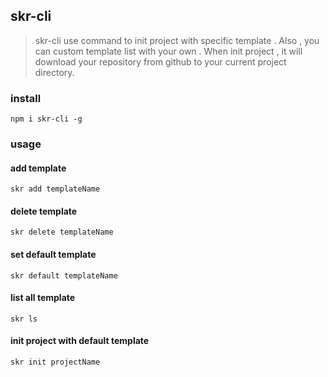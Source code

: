 ## skr-cli
> skr-cli use command to init project with specific template . Also , you can custom template list with your own . When init project , it will download your repository from github to your current project directory.

### install
`npm i skr-cli -g`

### usage

#### add template
`skr add templateName`

#### delete template
`skr delete templateName`

#### set default template
`skr default templateName`

#### list all template
`skr ls`

#### init project with default template
`skr init projectName`



